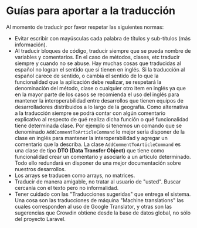 # Guías para aportar a la traducción

Al momento de traducir por favor respetar las siguientes normas:

- Evitar escribir con mayúsculas cada palabra de títulos y sub-títulos (más información).
- Al traducir bloques de código, traducir siempre que se pueda nombre de variables y comentarios. En el caso de métodos, clases, etc traducir siempre y cuando no se abuse. Hay muchas cosas que traducidas al español no logran el sentido que si tienen en inglés. Si la traducción al español carece de sentido, o cambia el sentido de lo que la funcionalidad que la aplicación debe realizar, se respetará la denominación del método, clase o cualquier otro item en inglés ya que en la mayor parte de los casos se recomienda el uso del inglés para mantener la interoperabilidad entre desarrollos que tienen equipos de desarrolladores distribuidos a lo largo de la geografía. Como alternativa a la traducción siempre se podrá contar con algún comentario explicativo al respecto de qué realiza dicha función o qué funcionalidad tiene determinada clase. Por ejemplo si tenemos un comando que se denominado `AddCommentToArticleCommand` lo mejor sería disponer de la clase en inglés para mantener la interoperabilidad y agregar un comentario que la describa. La clase `AddCommentToArticleCommand` es una clase de tipo **DTO (Data Transfer Object)** que tiene como funcionalidad crear un comentario y asociarlo a un artículo determinado. Todo ello redundará en disponer de una mejor documentación sobre nuestros desarrollos.
- Los arrays se traducen como arrays, no matrices.
- Traducir de manera amigable, no tratar al usuario de "usted". Buscar cercanía con el texto pero no informalidad.
- Tener cuidado con las "Traducciones sugeridas" que entrega el sistema. Una cosa son las traducciones de máquina "Machine translations" las cuales corresponden al uso de Google Translator, y otras son las sugerencias que Crowdin obtiene desde la base de datos global, no sólo del proyecto Laravel.
